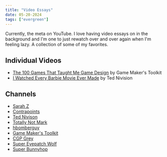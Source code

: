 ```yaml
---
title: "Video Essays"
date: 05-20-2024
tags: ["evergreen"]
---
```


Currently, the meta on YouTube. I love having video essays on in the background
and I'm one to just rewatch over and over again when I'm feeling lazy. A
collection of some of my favorites. 

## Individual Videos

- [The 100 Games That Taught Me Game Design](https://www.youtube.com/watch?v=gWNXGfXOrro) by Game Maker's Toolkit  
- [I Watched Every Barbie Movie Ever Made](https://www.youtube.com/watch?v=KBWTHZ2TL5I) by Ted Nivision

## Channels

- [Sarah Z](https://www.youtube.com/@SarahZ)
- [Contrapoints](https://www.youtube.com/@ContraPoints)
- [Ted Nivison](https://www.youtube.com/@TedNivison)
- [Totally Not Mark](https://www.youtube.com/@TotallyNotMark)
- [hbomberguy](https://www.youtube.com/@hbomberguy)
- [Game Maker's Toolkit](https://www.youtube.com/@GMTK)
- [CGP Grey](https://www.youtube.com/@CGPGrey)
- [Super Eyepatch Wolf](https://www.youtube.com/@supereyepatchwolf3007)
- [Super Bunnyhop](https://www.youtube.com/@bunnyhopshow)
